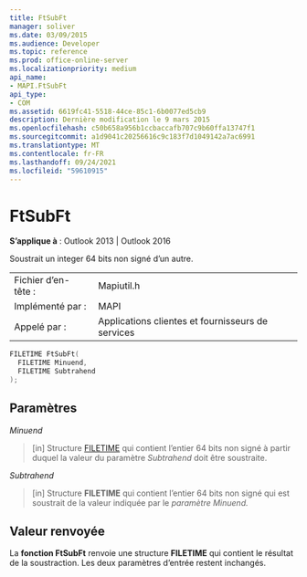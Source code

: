 ```yaml
---
title: FtSubFt
manager: soliver
ms.date: 03/09/2015
ms.audience: Developer
ms.topic: reference
ms.prod: office-online-server
ms.localizationpriority: medium
api_name:
- MAPI.FtSubFt
api_type:
- COM
ms.assetid: 6619fc41-5518-44ce-85c1-6b0077ed5cb9
description: Dernière modification le 9 mars 2015
ms.openlocfilehash: c50b658a956b1ccbaccafb707c9b60ffa13747f1
ms.sourcegitcommit: a1d9041c20256616c9c183f7d1049142a7ac6991
ms.translationtype: MT
ms.contentlocale: fr-FR
ms.lasthandoff: 09/24/2021
ms.locfileid: "59610915"
---
```

# <a name="ftsubft"></a>FtSubFt

  
  
**S’applique à** : Outlook 2013 | Outlook 2016 
  
Soustrait un integer 64 bits non signé d’un autre. 
  
|||
|:-----|:-----|
|Fichier d’en-tête :  <br/> |Mapiutil.h  <br/> |
|Implémenté par :  <br/> |MAPI  <br/> |
|Appelé par :  <br/> |Applications clientes et fournisseurs de services  <br/> |
   
```cpp
FILETIME FtSubFt(
  FILETIME Minuend,
  FILETIME Subtrahend
);
```

## <a name="parameters"></a>Paramètres

 _Minuend_
  
> [in] Structure [FILETIME](filetime.md) qui contient l’entier 64 bits non signé à partir duquel la valeur du paramètre  _Subtrahend_ doit être soustraite. 
    
 _Subtrahend_
  
> [in] Structure **FILETIME** qui contient l’entier 64 bits non signé qui est soustrait de la valeur indiquée par le _paramètre Minuend._ 
    
## <a name="return-value"></a>Valeur renvoyée

La **fonction FtSubFt** renvoie une structure **FILETIME** qui contient le résultat de la soustraction. Les deux paramètres d’entrée restent inchangés. 
  

